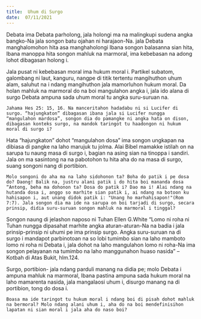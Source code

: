 ```yaml
---
title:  Uhum di Surgo
date:  07/11/2021
---
```


Debata ima Debata parholong, jala holongi ma na malingkupi sudena angka bangko-Na jala songon batu ojahan ni harajaon-Na. jala Debata manghalomohon hita asa manghaholongi Ibana songon balasanna sian hita, Ibana manoppa hita songon mahluk na marmoral, ima kebebasan na adong lohot dibagasan holong i.

Jala pusat ni kebebasan moral ima hukum moral i. Partikel subatom, galombang ni laut, kanguru, nangpe di titik tertentu mangihuthon uhum alam, saluhut na i ndang mangihuthon jala mamorluhon hukum moral. Da holan mahluk na marmoral do na boi mangulahon angka i, jala ido alana di surgo Debata ampuna sada uhum moral tu angka suru-suruan na.

`Jahama Hes 25: 15, 16. Na manceritahon hadadabu ni si Lucifer di surgo. “hajungkaton” dibagasan ibana jala si Lucifer nungga “mangulahon mardosa”, songon dia do pamangke ni angka hata on dison, dibagasan konteks surgo, na mandok taringot tu haadongon ni hukum moral di surgo i?`

Hata “hajungkaton” dohot “mangulahon dosa” ima songon ungkapan na dibiasa di pangke na laho marujuk tu jolma. Alai Bibel mamakke istilah on na sarupa tu naung masa di surgo i, bagian na asing sian na tinoppa i sandiri. Jala on ma sasintong na na pabotohon tu hita aha do na masa di surgo, suang songoni nang di portibion.

`Molo songoni do aha ma na laho sidohonon ta? Boha do patik i pe dosa do? Daong! Balik na, justru alani patik i do hita boi mananda dosa “Antong, beha ma dohonon ta? Dosa do patik i? Dao ma i! Alai ndang na hutanda dosa i, anggo so marhite sian patik i, ai ndang na botoon ku hahisapon i, aut unang didok patik i: "Unang ho marhahisapon!"(Rom 7:7). Jala songon dia ma ide na sarupa on boi tarjadi di surgo, secara prinsip, didia suru-suruan songon mahluk na marmoral i tinggal?`

Songon naung di jelashon naposo ni Tuhan Ellen G.White “Lomo ni roha ni Tuhan nungga dipasahat marhite angka aturan-aturan-Na na badia i jala prinsip-prinsip ni uhumi pe ima prinsip surgo. Angka suru-suruan na di surgo i mandapot parbinotoan na so lobi tumimbo sian na laho mamboto lomo ni roha ni Debata i, jala dohot na laho mangulahon lomo ni roha-Na ima songon pelayanan na tumimbo na laho manggunahon huaso nasida” – Kotbah di Atas Bukit, hlm.124.

Surgo, portibion- jala ndang parduli manang na didia pe; molo Debata i ampuna mahluk na marmoral, Ibana pastina ampuna sada hukum moral na laho mamarenta nasida, jala mangalaosi uhum i, disurgo manang na di portibion, tong do dosa i.

`Boasa ma ide taringot tu hukum moral i ndang boi di pisah dohot mahluk na bermoral? Molo ndang alani uhum i, aha do na boi mendefinisihon lapatan ni sian moral i jala aha do naso boi?`